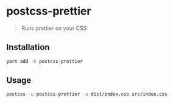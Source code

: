 # postcss-prettier

> Runs prettier on your CSS

## Installation

```sh
yarn add -D postcss-prettier
```

## Usage

```sh
postcss -u postcss-prettier -o dist/index.css src/index.css
```
